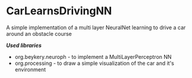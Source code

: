 # CarLearnsDrivingNN
A simple implementation of a multi layer NeuralNet learning to drive a car around an obstacle course

***Used libraries***
+ org.beykery.neuroph - to implement a MultiLayerPerceptron NN
+ org.processing      - to draw a simple visualization of the car and it's environment
